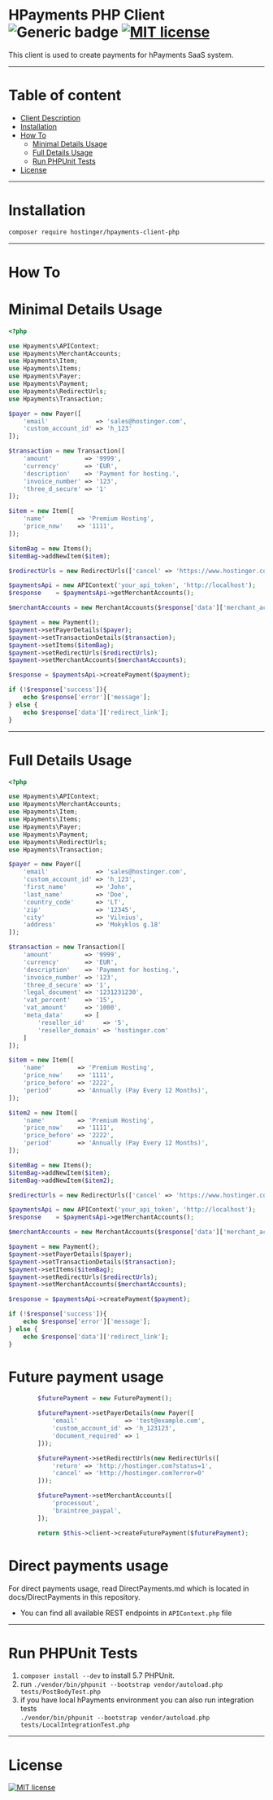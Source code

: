 # HPayments PHP Client ![Generic badge](https://img.shields.io/badge/v-1.1.0-<COLOR>.svg) [![MIT license](https://img.shields.io/badge/License-MIT-blue.svg)](https://lbesson.mit-license.org/)

This client is used to create payments for hPayments SaaS system.

---

# Table of content

- [Client Description](#hpayments-php-client)
- [Installation](#installation)
- [How To](#how-to)
    - [Minimal Details Usage](#minimal-details-usage)
    - [Full Details Usage](#full-details-usage)
    - [Run PHPUnit Tests](#run-phpunit-tests)
- [License](#license)

---

# Installation

```bash
composer require hostinger/hpayments-client-php
```

---

# How To
# Minimal Details Usage

```php
<?php

use Hpayments\APIContext;
use Hpayments\MerchantAccounts;
use Hpayments\Item;
use Hpayments\Items;
use Hpayments\Payer;
use Hpayments\Payment;
use Hpayments\RedirectUrls;
use Hpayments\Transaction;

$payer = new Payer([
    'email'             => 'sales@hostinger.com',
    'custom_account_id' => 'h_123'
]);

$transaction = new Transaction([
    'amount'         => '9999',
    'currency'       => 'EUR',
    'description'    => 'Payment for hosting.',
    'invoice_number' => '123',
    'three_d_secure' => '1'
]);

$item = new Item([
    'name'         => 'Premium Hosting',
    'price_now'    => '1111',
]);

$itemBag = new Items();
$itemBag->addNewItem($item);

$redirectUrls = new RedirectUrls(['cancel' => 'https://www.hostinger.com/cancel', 'return' => 'https://www.hostinger.com/success']);

$paymentsApi = new APIContext('your_api_token', 'http://localhost');
$response    = $paymentsApi->getMerchantAccounts();

$merchantAccounts = new MerchantAccounts($response['data']['merchant_account_ids']);

$payment = new Payment();
$payment->setPayerDetails($payer);
$payment->setTransactionDetails($transaction);
$payment->setItems($itemBag);
$payment->setRedirectUrls($redirectUrls);
$payment->setMerchantAccounts($merchantAccounts);

$response = $paymentsApi->createPayment($payment);

if (!$response['success']){
    echo $response['error']['message'];
} else {
    echo $response['data']['redirect_link'];
}
```

---

# Full Details Usage
```php
<?php

use Hpayments\APIContext;
use Hpayments\MerchantAccounts;
use Hpayments\Item;
use Hpayments\Items;
use Hpayments\Payer;
use Hpayments\Payment;
use Hpayments\RedirectUrls;
use Hpayments\Transaction;

$payer = new Payer([
    'email'             => 'sales@hostinger.com',
    'custom_account_id' => 'h_123',
    'first_name'        => 'John',
    'last_name'         => 'Doe',
    'country_code'      => 'LT',
    'zip'               => '12345',
    'city'              => 'Vilnius',
    'address'           => 'Mokyklos g.18'
]);

$transaction = new Transaction([
    'amount'         => '9999',
    'currency'       => 'EUR',
    'description'    => 'Payment for hosting.',
    'invoice_number' => '123',
    'three_d_secure' => '1',
    'legal_document' => '1231231230',
    'vat_percent'    => '15',
    'vat_amount'     => '1000',
    'meta_data'      => [
        'reseller_id'     => '5',
        'reseller_domain' => 'hostinger.com'
    ]
]);

$item = new Item([
    'name'         => 'Premium Hosting',
    'price_now'    => '1111',
    'price_before' => '2222',
    'period'       => 'Annually (Pay Every 12 Months)',
]);

$item2 = new Item([
    'name'         => 'Premium Hosting',
    'price_now'    => '1111',
    'price_before' => '2222',
    'period'       => 'Annually (Pay Every 12 Months)',
]);

$itemBag = new Items();
$itemBag->addNewItem($item);
$itemBag->addNewItem($item2);

$redirectUrls = new RedirectUrls(['cancel' => 'https://www.hostinger.com/cancel', 'return' => 'https://www.hostinger.com/success']);

$paymentsApi = new APIContext('your_api_token', 'http://localhost');
$response    = $paymentsApi->getMerchantAccounts();

$merchantAccounts = new MerchantAccounts($response['data']['merchant_account_ids']);

$payment = new Payment();
$payment->setPayerDetails($payer);
$payment->setTransactionDetails($transaction);
$payment->setItems($itemBag);
$payment->setRedirectUrls($redirectUrls);
$payment->setMerchantAccounts($merchantAccounts);

$response = $paymentsApi->createPayment($payment);

if (!$response['success']){
    echo $response['error']['message'];
} else {
    echo $response['data']['redirect_link'];
}
```

# Future payment usage
```php
        $futurePayment = new FuturePayment();

        $futurePayment->setPayerDetails(new Payer([
            'email'             => 'test@example.com',
            'custom_account_id' => 'h_123123',
            'document_required' => 1
        ]));

        $futurePayment->setRedirectUrls(new RedirectUrls([
            'return' => 'http://hostinger.com?status=1',
            'cancel' => 'http://hostinger.com?error=0'
        ]));

        $futurePayment->setMerchantAccounts([
            'processout',
            'braintree_paypal',
        ]);

        return $this->client->createFuturePayment($futurePayment);
```

# Direct payments usage

For direct payments usage, read DirectPayments.md which is located in docs/DirectPayments in this repository.

- You can find all available REST endpoints in `APIContext.php` file

---

# Run PHPUnit Tests

1. `composer install --dev` to install 5.7 PHPUnit.
2. run `./vendor/bin/phpunit --bootstrap vendor/autoload.php tests/PostBodyTest.php`
3. if you have local hPayments environment you can also run integration tests  
`./vendor/bin/phpunit --bootstrap vendor/autoload.php tests/LocalIntegrationTest.php`
---

# License
[![MIT license](https://img.shields.io/badge/License-MIT-blue.svg)](https://lbesson.mit-license.org/)
